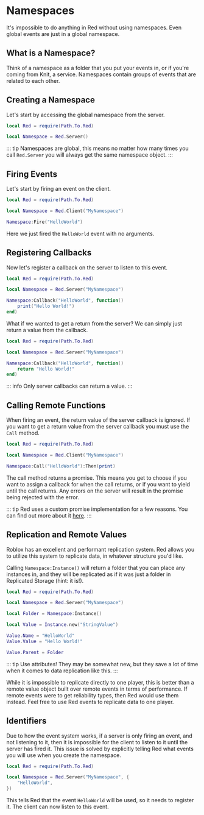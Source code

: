 # Namespaces

It's impossible to do anything in Red without using
namespaces. Even global events are just in a global
namespace.

## What is a Namespace?

Think of a namespace as a folder that you put your events
in, or if you're coming from Knit, a service. Namespaces
contain groups of events that are related to each other.

## Creating a Namespace

Let's start by accessing the global namespace from the
server.

```lua
local Red = require(Path.To.Red)

local Namespace = Red.Server()
```

::: tip
Namespaces are global, this means no matter how many times
you call `Red.Server` you will always get the same namespace
object.
:::

## Firing Events

Let's start by firing an event on the client.

```lua
local Red = require(Path.To.Red)

local Namespace = Red.Client("MyNamespace")

Namespace:Fire("HelloWorld")
```

Here we just fired the `HelloWorld` event with no arguments.

## Registering Callbacks

Now let's register a callback on the server to listen to
this event.

```lua
local Red = require(Path.To.Red)

local Namespace = Red.Server("MyNamespace")

Namespace:Callback("HelloWorld", function()
	print("Hello World!")
end)
```

What if we wanted to get a return from the server? We can
simply just return a value from the callback.

```lua
local Red = require(Path.To.Red)

local Namespace = Red.Server("MyNamespace")

Namespace:Callback("HelloWorld", function()
	return "Hello World!"
end)
```

::: info
Only server callbacks can return a value.
:::

## Calling Remote Functions

When firing an event, the return value of the server
callback is ignored. If you want to get a return value from
the server callback you must use the `Call` method.

```lua
local Red = require(Path.To.Red)

local Namespace = Red.Client("MyNamespace")

Namespace:Call("HelloWorld"):Then(print)
```

The call method returns a promise. This means you get to
choose if you want to assign a callback for when the
call returns, or if you want to yield until the call
returns. Any errors on the server will result in the
promise being rejected with the error.

::: tip
Red uses a custom promise implementation for a few reasons.
You can find out more about it [here](../util/promise).
:::

## Replication and Remote Values

Roblox has an excellent and performant replication system.
Red allows you to utilize this system to replicate data, in
whatever structure you'd like.

Calling `Namespace:Instance()` will return a folder that
you can place any instances in, and they will be replicated
as if it was just a folder in Replicated Storage (hint: it
is!).

```lua
local Red = require(Path.To.Red)

local Namespace = Red.Server("MyNamespace")

local Folder = Namespace:Instance()

local Value = Instance.new("StringValue")

Value.Name = "HelloWorld"
Value.Value = "Hello World!"

Value.Parent = Folder
```

::: tip
Use attributes! They may be somewhat new, but they save a
lot of time when it comes to data replication like this.
:::

While it is impossible to replicate directly to one player,
this is better than a remote value object built over
remote events in terms of performance. If remote events were
to get reliability types, then Red would use them instead.
Feel free to use Red events to replicate data to one player.

## Identifiers

Due to how the event system works, if a server is only
firing an event, and not listening to it, then it is
impossible for the client to listen to it until the server
has fired it. This issue is solved by explicitly telling
Red what events you will use when you create the namespace.

```lua
local Red = require(Path.To.Red)

local Namespace = Red.Server("MyNamespace", {
	"HelloWorld",
})
```

This tells Red that the event `HelloWorld` will be used, so
it needs to register it. The client can now listen to this
event.